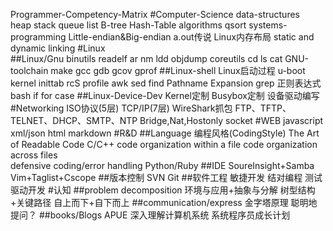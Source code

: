 Programmer-Competency-Matrix 
	#Computer-Science
		data-structures		
			heap
			stack
			queue
			list
			B-tree
			Hash-Table
		algorithms
			qsort
		systems-programming
			Little-endian&Big-endian
			a.out传说
			Linux内存布局
			static and dynamic linking
	#Linux			
		##Linux/Gnu
			binutils
				readelf
				ar
				nm
				ldd
				objdump
			coreutils
				cd
				ls
				cat
			GNU-toolchain
				make
				gcc
				gdb
				gcov
				gprof
		##Linux-shell
			Linux启动过程
				u-boot
				kernel
				inittab
				rcS
				profile
			awk
			sed
			find
				Pathname Expansion
			grep
				正则表达式
			bash
				if
				for
				case
		##Linux-Device-Dev
			Kernel定制
			Busybox定制
			设备驱动编写
	#Networking
		ISO协议(5层)
		TCP/IP(7层)
		WireShark抓包
		FTP、TFTP、TELNET、DHCP、SMTP、NTP
		Bridge,Nat,Hostonly
		socket
	#WEB
		javascript
		xml/json
		html
		markdown
	#R&D
		##Language
			编程风格(CodingStyle)
				The Art of Readable Code
			C/C++
				code organization within a file 
				code organization across files	
				defensive coding/error handling
			Python/Ruby
		##IDE
			SoureInsight+Samba
			Vim+Taglist+Cscope
		##版本控制
			SVN
			Git
		##软件工程
			敏捷开发
			结对编程
			测试驱动开发
	#认知
		##problem decomposition
			环境与应用+抽象与分解
			树型结构+关键路径
			自上而下+自下而上
		##communication/express
			金字塔原理
			聪明地提问？
		##books/Blogs
			APUE
			深入理解计算机系统
			系统程序员成长计划

